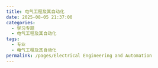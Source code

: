 ```yaml
---
title: 电气工程及其自动化
date: 2025-08-05 21:37:00
categories:
  - 学习专题
  - 电气工程及其自动化
tags:
  - 专业
  - 电气工程及其自动化
permalink: /pages/Electrical Engineering and Automation
---
```



